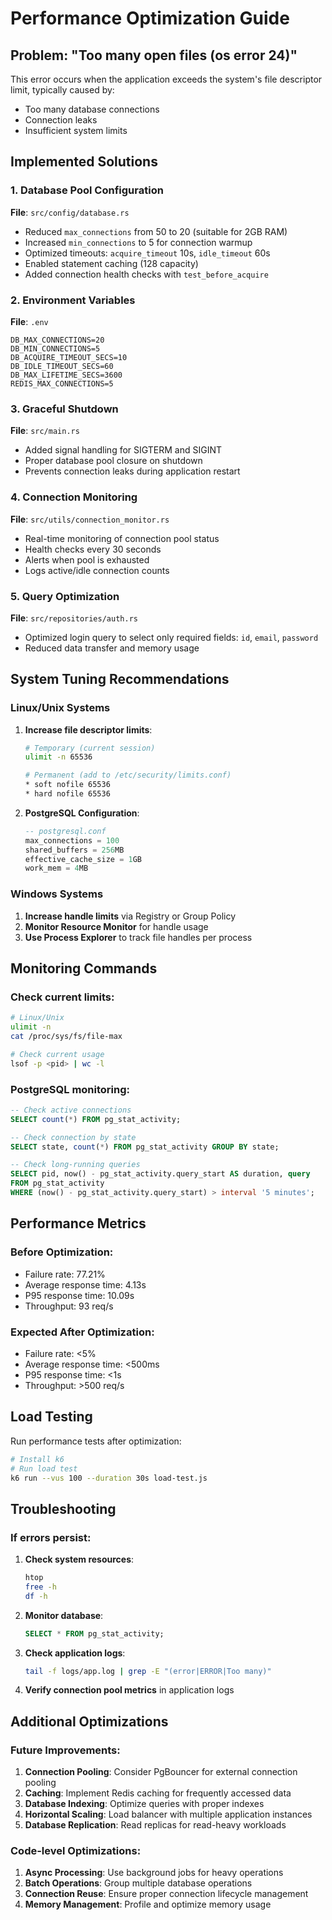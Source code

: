 # Performance Optimization Guide

## Problem: "Too many open files (os error 24)"

This error occurs when the application exceeds the system's file descriptor limit, typically caused by:
- Too many database connections
- Connection leaks
- Insufficient system limits

## Implemented Solutions

### 1. Database Pool Configuration

**File**: `src/config/database.rs`
- Reduced `max_connections` from 50 to 20 (suitable for 2GB RAM)
- Increased `min_connections` to 5 for connection warmup
- Optimized timeouts: `acquire_timeout` 10s, `idle_timeout` 60s
- Enabled statement caching (128 capacity)
- Added connection health checks with `test_before_acquire`

### 2. Environment Variables

**File**: `.env`
```env
DB_MAX_CONNECTIONS=20
DB_MIN_CONNECTIONS=5
DB_ACQUIRE_TIMEOUT_SECS=10
DB_IDLE_TIMEOUT_SECS=60
DB_MAX_LIFETIME_SECS=3600
REDIS_MAX_CONNECTIONS=5
```

### 3. Graceful Shutdown

**File**: `src/main.rs`
- Added signal handling for SIGTERM and SIGINT
- Proper database pool closure on shutdown
- Prevents connection leaks during application restart

### 4. Connection Monitoring

**File**: `src/utils/connection_monitor.rs`
- Real-time monitoring of connection pool status
- Health checks every 30 seconds
- Alerts when pool is exhausted
- Logs active/idle connection counts

### 5. Query Optimization

**File**: `src/repositories/auth.rs`
- Optimized login query to select only required fields: `id`, `email`, `password`
- Reduced data transfer and memory usage

## System Tuning Recommendations

### Linux/Unix Systems

1. **Increase file descriptor limits**:
   ```bash
   # Temporary (current session)
   ulimit -n 65536
   
   # Permanent (add to /etc/security/limits.conf)
   * soft nofile 65536
   * hard nofile 65536
   ```

2. **PostgreSQL Configuration**:
   ```sql
   -- postgresql.conf
   max_connections = 100
   shared_buffers = 256MB
   effective_cache_size = 1GB
   work_mem = 4MB
   ```

### Windows Systems

1. **Increase handle limits** via Registry or Group Policy
2. **Monitor Resource Monitor** for handle usage
3. **Use Process Explorer** to track file handles per process

## Monitoring Commands

### Check current limits:
```bash
# Linux/Unix
ulimit -n
cat /proc/sys/fs/file-max

# Check current usage
lsof -p <pid> | wc -l
```

### PostgreSQL monitoring:
```sql
-- Check active connections
SELECT count(*) FROM pg_stat_activity;

-- Check connection by state
SELECT state, count(*) FROM pg_stat_activity GROUP BY state;

-- Check long-running queries
SELECT pid, now() - pg_stat_activity.query_start AS duration, query 
FROM pg_stat_activity 
WHERE (now() - pg_stat_activity.query_start) > interval '5 minutes';
```

## Performance Metrics

### Before Optimization:
- Failure rate: 77.21%
- Average response time: 4.13s
- P95 response time: 10.09s
- Throughput: 93 req/s

### Expected After Optimization:
- Failure rate: <5%
- Average response time: <500ms
- P95 response time: <1s
- Throughput: >500 req/s

## Load Testing

Run performance tests after optimization:

```bash
# Install k6
# Run load test
k6 run --vus 100 --duration 30s load-test.js
```

## Troubleshooting

### If errors persist:

1. **Check system resources**:
   ```bash
   htop
   free -h
   df -h
   ```

2. **Monitor database**:
   ```sql
   SELECT * FROM pg_stat_activity;
   ```

3. **Check application logs**:
   ```bash
   tail -f logs/app.log | grep -E "(error|ERROR|Too many)"
   ```

4. **Verify connection pool metrics** in application logs

## Additional Optimizations

### Future Improvements:
1. **Connection Pooling**: Consider PgBouncer for external connection pooling
2. **Caching**: Implement Redis caching for frequently accessed data
3. **Database Indexing**: Optimize queries with proper indexes
4. **Horizontal Scaling**: Load balancer with multiple application instances
5. **Database Replication**: Read replicas for read-heavy workloads

### Code-level Optimizations:
1. **Async Processing**: Use background jobs for heavy operations
2. **Batch Operations**: Group multiple database operations
3. **Connection Reuse**: Ensure proper connection lifecycle management
4. **Memory Management**: Profile and optimize memory usage
